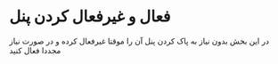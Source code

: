 # فعال و غیرفعال کردن پنل

در این بخش بدون نیاز به پاک کردن پنل آن را موقتا غیرفعال کرده و در صورت نیاز مجددا فعال کنید
